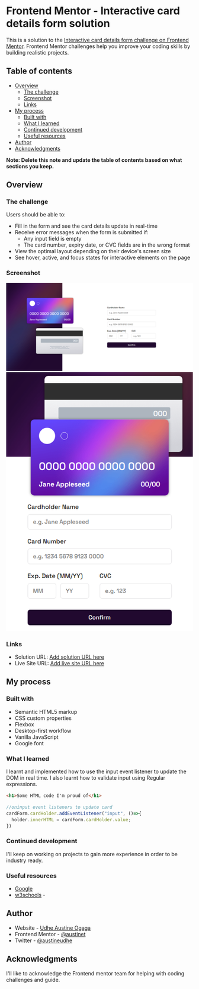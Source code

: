 # Frontend Mentor - Interactive card details form solution

This is a solution to the [Interactive card details form challenge on Frontend Mentor](https://www.frontendmentor.io/challenges/interactive-card-details-form-XpS8cKZDWw). Frontend Mentor challenges help you improve your coding skills by building realistic projects. 

## Table of contents

- [Overview](#overview)
  - [The challenge](#the-challenge)
  - [Screenshot](#screenshot)
  - [Links](#links)
- [My process](#my-process)
  - [Built with](#built-with)
  - [What I learned](#what-i-learned)
  - [Continued development](#continued-development)
  - [Useful resources](#useful-resources)
- [Author](#author)
- [Acknowledgments](#acknowledgments)

**Note: Delete this note and update the table of contents based on what sections you keep.**

## Overview

### The challenge

Users should be able to:

- Fill in the form and see the card details update in real-time
- Receive error messages when the form is submitted if:
  - Any input field is empty
  - The card number, expiry date, or CVC fields are in the wrong format
- View the optimal layout depending on their device's screen size
- See hover, active, and focus states for interactive elements on the page

### Screenshot

![Large Screen](screenshot/largeScreen.png)
![Smaller Screens](screenshot/smallerScreen.png)


### Links

- Solution URL: [Add solution URL here](https://your-solution-url.com)
- Live Site URL: [Add live site URL here](https://your-live-site-url.com)

## My process

### Built with

- Semantic HTML5 markup
- CSS custom properties
- Flexbox
- Desktop-first workflow
- Vanilla JavaScript
- Google font

### What I learned

I learnt and implemented how to use the input event listener to update the DOM in real time. I also learnt how to validate input using Regular expressions.


```html
<h1>Some HTML code I'm proud of</h1>
```

```js
//oninput event listeners to update card 
cardForm.cardHolder.addEventListener("input", ()=>{
  holder.innerHTML = cardForm.cardHolder.value;
})
```


### Continued development

I'll keep on working on projects to gain more experience in order to be industry ready.


### Useful resources

- [Google](https://www.google.com) 
- [w3schools](https://www.w3schools.com) -


## Author

- Website - [Udhe Austine Ogaga](https://Austinet.github.io/portfolio)
- Frontend Mentor - [@austinet](https://www.frontendmentor.io/profile/austinet)
- Twitter - [@austineudhe](https://www.twitter.com/austineudhe)


## Acknowledgments

I'll like to acknowledge the Frontend mentor team for helping with coding challenges and guide. 
